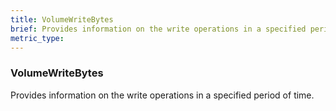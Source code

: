 ```yaml
---
title: VolumeWriteBytes
brief: Provides information on the write operations in a specified period of time.
metric_type:
---
```

### VolumeWriteBytes

Provides information on the write operations in a specified period of time.
